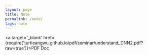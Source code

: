 ```yaml
---
layout: page
title: Note 
permalink: /note/
tags: note
---
```

<a target='_blank' href={require('turtleangwu.github.io/pdf/seminar/understand_DNN2.pdf?raw=true')}>PDF Doc</a>
